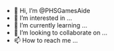 - 👋 Hi, I’m @PHSGamesAide
- 👀 I’m interested in ...
- 🌱 I’m currently learning ...
- 💞️ I’m looking to collaborate on ...
- 📫 How to reach me ...

<!---
PHSGamesAide/PHSGamesAide is a ✨ special ✨ repository because its `README.md` (this file) appears on your GitHub profile.
You can click the Preview link to take a look at your changes.
--->
